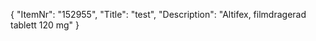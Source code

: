 {
  "ItemNr": "152955",
  "Title": "test",
  "Description": "Altifex, filmdragerad tablett 120 mg"
}